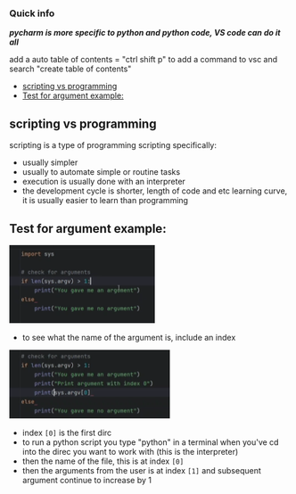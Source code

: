 
### Quick info
***pycharm is more specific to python and python code, VS code can do it all*** 

add a auto table of contents = "ctrl shift p" to add a command to vsc and search "create table of contents"

- [scripting vs programming](#scripting-vs-programming)
- [Test for argument example:](#test-for-argument-example)



## scripting vs programming 
scripting is a type of programming
scripting specifically:
  - usually simpler
  - usually to automate simple or routine tasks
  - execution is usually done with an interpreter
  - the development cycle is shorter, length of code and etc
     learning curve, it is usually easier to learn than programming


## Test for argument example:
  ![alt text](image.png)
- to see what the name of the argument is, include an index
  
 ![alt text](image-1.png)
- index ```[0]``` is the first dirc
- to run a python script you type "python" in a terminal when you've cd into the direc you want to work with (this is the interpreter)
- then the name of the file, this is at index ```[0] ```
- then the arguments from the user is at index ```[1]``` and subsequent argument continue to increase by 1
